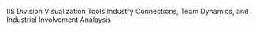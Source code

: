 IIS Division Visualization Tools
Industry Connections, Team Dynamics, and Industrial Involvement Analaysis
